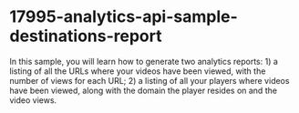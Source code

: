 # 17995-analytics-api-sample-destinations-report
In this sample, you will learn how to generate two analytics reports: 1) a listing of all the URLs where your videos have been viewed, with the number of views for each URL; 2) a listing of all your players where videos have been viewed, along with the domain the player resides on and the video views.
